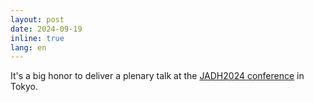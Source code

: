 ```yaml
---
layout: post
date: 2024-09-19
inline: true
lang: en
---
```


It's a big honor to deliver a plenary talk at the [JADH2024 conference](https://jadh2024.l.u-tokyo.ac.jp/) in Tokyo.

